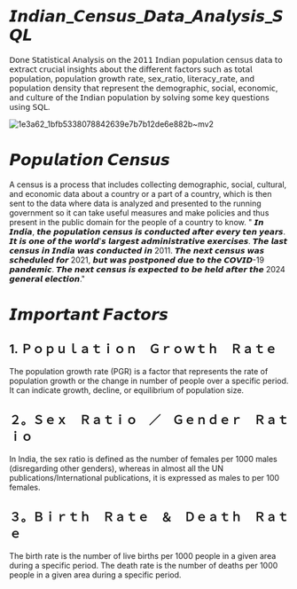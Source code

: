 # 𝙄𝙣𝙙𝙞𝙖𝙣_𝘾𝙚𝙣𝙨𝙪𝙨_𝘿𝙖𝙩𝙖_𝘼𝙣𝙖𝙡𝙮𝙨𝙞𝙨_𝙎𝙌𝙇

𝖣𝗈𝗇𝖾 𝖲𝗍𝖺𝗍𝗂𝗌𝗍𝗂𝖼𝖺𝗅 𝖠𝗇𝖺𝗅𝗒𝗌𝗂𝗌 𝗈𝗇 𝗍𝗁𝖾 𝟤𝟢𝟣𝟣 𝖨𝗇𝖽𝗂𝖺𝗇 𝗉𝗈𝗉𝗎𝗅𝖺𝗍𝗂𝗈𝗇 𝖼𝖾𝗇𝗌𝗎𝗌 𝖽𝖺𝗍𝖺 𝗍𝗈 𝖾𝗑𝗍𝗋𝖺𝖼𝗍 𝖼𝗋𝗎𝖼𝗂𝖺𝗅 𝗂𝗇𝗌𝗂𝗀𝗁𝗍𝗌 𝖺𝖻𝗈𝗎𝗍 𝗍𝗁𝖾 𝖽𝗂𝖿𝖿𝖾𝗋𝖾𝗇𝗍 𝖿𝖺𝖼𝗍𝗈𝗋𝗌 𝗌𝗎𝖼𝗁 𝖺𝗌 𝗍𝗈𝗍𝖺𝗅 𝗉𝗈𝗉𝗎𝗅𝖺𝗍𝗂𝗈𝗇, 𝗉𝗈𝗉𝗎𝗅𝖺𝗍𝗂𝗈𝗇 𝗀𝗋𝗈𝗐𝗍𝗁 𝗋𝖺𝗍𝖾, 𝗌𝖾𝗑_𝗋𝖺𝗍𝗂𝗈, 𝗅𝗂𝗍𝖾𝗋𝖺𝖼𝗒_𝗋𝖺𝗍𝖾, 𝖺𝗇𝖽 𝗉𝗈𝗉𝗎𝗅𝖺𝗍𝗂𝗈𝗇 𝖽𝖾𝗇𝗌𝗂𝗍𝗒 𝗍𝗁𝖺𝗍 𝗋𝖾𝗉𝗋𝖾𝗌𝖾𝗇𝗍 𝗍𝗁𝖾 𝖽𝖾𝗆𝗈𝗀𝗋𝖺𝗉𝗁𝗂𝖼, 𝗌𝗈𝖼𝗂𝖺𝗅, 𝖾𝖼𝗈𝗇𝗈𝗆𝗂𝖼, 𝖺𝗇𝖽 𝖼𝗎𝗅𝗍𝗎𝗋𝖾 𝗈𝖿 𝗍𝗁𝖾 𝖨𝗇𝖽𝗂𝖺𝗇 𝗉𝗈𝗉𝗎𝗅𝖺𝗍𝗂𝗈𝗇 𝖻𝗒 𝗌𝗈𝗅𝗏𝗂𝗇𝗀 𝗌𝗈𝗆𝖾 𝗄𝖾𝗒 𝗊𝗎𝖾𝗌𝗍𝗂𝗈𝗇𝗌 𝗎𝗌𝗂𝗇𝗀 𝖲𝖰𝖫. 

![1e3a62_1bfb5338078842639e7b7b12de6e882b~mv2](https://github.com/CoderNitu/Indian_Census_Data_Analysis_SQL/assets/87817227/61ebe94d-7632-4f08-99d9-c454ea0a74ba)

# 𝙋𝙤𝙥𝙪𝙡𝙖𝙩𝙞𝙤𝙣 𝘾𝙚𝙣𝙨𝙪𝙨 
A census is a process that includes collecting demographic, social, cultural, and economic data about a country or a part of a country, which is then sent to the data where data is analyzed and presented to the running government so it can take useful measures and make policies and thus present in the public domain for the people of a country to know. " 𝙄𝙣 𝙄𝙣𝙙𝙞𝙖, 𝙩𝙝𝙚 𝙥𝙤𝙥𝙪𝙡𝙖𝙩𝙞𝙤𝙣 𝙘𝙚𝙣𝙨𝙪𝙨 𝙞𝙨 𝙘𝙤𝙣𝙙𝙪𝙘𝙩𝙚𝙙 𝙖𝙛𝙩𝙚𝙧 𝙚𝙫𝙚𝙧𝙮 𝙩𝙚𝙣 𝙮𝙚𝙖𝙧𝙨. 𝙄𝙩 𝙞𝙨 𝙤𝙣𝙚 𝙤𝙛 𝙩𝙝𝙚 𝙬𝙤𝙧𝙡𝙙'𝙨 𝙡𝙖𝙧𝙜𝙚𝙨𝙩 𝙖𝙙𝙢𝙞𝙣𝙞𝙨𝙩𝙧𝙖𝙩𝙞𝙫𝙚 𝙚𝙭𝙚𝙧𝙘𝙞𝙨𝙚𝙨. 𝙏𝙝𝙚 𝙡𝙖𝙨𝙩 𝙘𝙚𝙣𝙨𝙪𝙨 𝙞𝙣 𝙄𝙣𝙙𝙞𝙖 𝙬𝙖𝙨 𝙘𝙤𝙣𝙙𝙪𝙘𝙩𝙚𝙙 𝙞𝙣 2011. 𝙏𝙝𝙚 𝙣𝙚𝙭𝙩 𝙘𝙚𝙣𝙨𝙪𝙨 𝙬𝙖𝙨 𝙨𝙘𝙝𝙚𝙙𝙪𝙡𝙚𝙙 𝙛𝙤𝙧 2021, 𝙗𝙪𝙩 𝙬𝙖𝙨 𝙥𝙤𝙨𝙩𝙥𝙤𝙣𝙚𝙙 𝙙𝙪𝙚 𝙩𝙤 𝙩𝙝𝙚 𝘾𝙊𝙑𝙄𝘿-19 𝙥𝙖𝙣𝙙𝙚𝙢𝙞𝙘. 𝙏𝙝𝙚 𝙣𝙚𝙭𝙩 𝙘𝙚𝙣𝙨𝙪𝙨 𝙞𝙨 𝙚𝙭𝙥𝙚𝙘𝙩𝙚𝙙 𝙩𝙤 𝙗𝙚 𝙝𝙚𝙡𝙙 𝙖𝙛𝙩𝙚𝙧 𝙩𝙝𝙚 2024 𝙜𝙚𝙣𝙚𝙧𝙖𝙡 𝙚𝙡𝙚𝙘𝙩𝙞𝙤𝙣."

#  𝙄𝙢𝙥𝙤𝙧𝙩𝙖𝙣𝙩 𝙁𝙖𝙘𝙩𝙤𝙧𝙨

## 1. Ｐｏｐｕｌａｔｉｏｎ Ｇｒｏｗｔｈ Ｒａｔｅ

The population growth rate (PGR) is a factor that represents the rate of population growth or the change in number of people over a specific period. It can indicate growth, decline, or equilibrium of population size. 

## ２。Ｓｅｘ Ｒａｔｉｏ ／ Ｇｅｎｄｅｒ Ｒａｔｉｏ

In India, the sex ratio is defined as the number of females per 1000 males (disregarding other genders), whereas in almost all the UN publications/International publications, it is expressed as males to per 100 females.

## ３。Ｂｉｒｔｈ Ｒａｔｅ ＆ Ｄｅａｔｈ Ｒａｔｅ

The birth rate is the number of live births per 1000 people in a given area during a specific period. The death rate is the number of deaths per 1000 people in a given area during a specific period.
